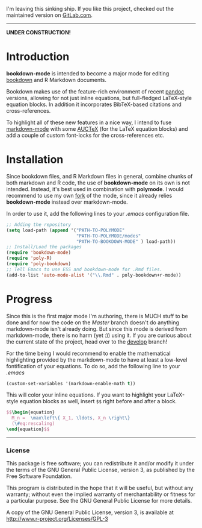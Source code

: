 I'm leaving this sinking ship. If you like this project, checked out the maintained version on [GitLab.com](https://gitlab.com/theGreatWhiteShark/bookdown-mode).

---

**UNDER CONSTRUCTION!**

# Introduction

**bookdown-mode** is intended to become a major mode for editing [bookdown](https://bookdown.org/yihui/bookdown/) and R Markdown documents. 

Bookdown makes use of the feature-rich environment of recent [pandoc](http://pandoc.org/) versions, allowing for not just inline equations, but full-fledged LaTeX-style equation blocks. In addition it incorporates BibTeX-based citations and cross-references. 

To highlight all of these new features in a nice way, I intend to fuse [markdown-mode](https://github.com/jrblevin/markdown-mode) with some [AUCTeX](https://github.com/giordano/auctex) (for the LaTeX equation blocks) and add a couple of custom font-locks for the cross-references etc.

# Installation

Since bookdown files, and R Markdown files in general, combine chunks of both markdown and R code, the use of **bookdown-mode** on its own is not intended. Instead, it's best used in combination with **polymode**. I would recommend to use my own [fork](https://github.com/theGreatWhiteShark/polymode) of the mode, since it already relies **bookdown-mode** instead over markdown-mode.

In order to use it, add the following lines to your *.emacs* configuration file.

``` lisp
;; Adding the repository
(setq load-path (append '("PATH-TO-POLYMODE"
                          "PATH-TO-POLYMODE/modes"
						  "PATH-TO-BOOKDOWN-MODE" ) load-path))
;; Install/Load the packages
(require 'bookdown-mode)
(require 'poly-R)
(require 'poly-bookdown)
;; Tell Emacs to use ESS and bookdown-mode for .Rmd files.
(add-to-list 'auto-mode-alist '("\\.Rmd" . poly-bookdown+r-mode))
```

# Progress

Since this is the first major mode I'm authoring, there is MUCH stuff to be done and for now the code on the *Master* branch doesn't do anything markdown-mode isn't already doing. But since this mode is derived from markdown-mode, there is no harm (yet :)) using it. If you are curious about the current state of the project, head over to the [develop](https://github.com/theGreatWhiteShark/bookdown-mode/tree/develop) branch!

For the time being I would recommend to enable the mathematical highlighting provided by the markdown-mode to have at least a low-level fontification of your equations. To do so, add the following line to your *.emacs*

``` lisp
(custom-set-variables '(markdown-enable-math t))
```

This will color your inline equations. If you want to highlight your LaTeX-style equation blocks as well, insert `$$` right before and after a block. 

``` tex
$$\begin{equation}
  M_n =  \max\left\{ X_1, \ldots, X_n \right\}
  (\#eq:rescaling)
\end{equation}$$
```

---

### License

This package is free software; you can redistribute it and/or modify it
under the terms of the GNU General Public License, version 3, as
published by the Free Software Foundation.

This program is distributed in the hope that it will be useful, but
without any warranty; without even the implied warranty of
merchantability or fitness for a particular purpose.  See the GNU
General Public License for more details.

A copy of the GNU General Public License, version 3, is available at
<http://www.r-project.org/Licenses/GPL-3>
